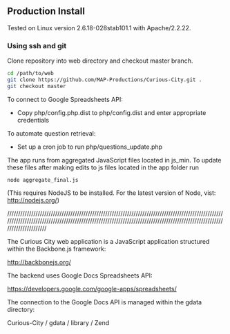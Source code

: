 ## Production Install

Tested on Linux version 2.6.18-028stab101.1 with Apache/2.2.22.

### Using ssh and git

Clone repository into web directory and checkout master branch.

```bash
cd /path/to/web
git clone https://github.com/MAP-Productions/Curious-City.git .
git checkout master
```

To connect to Google Spreadsheets API:

* Copy php/config.php.dist to php/config.dist and enter appropriate credentials

To automate question retrieval:

* Set up a cron job to run php/questions_update.php

The app runs from aggregated JavaScript files located in js_min. To update these files after making edits to js files located in the app folder run

```
node aggregate_final.js
```

(This requires NodeJS to be installed. For the latest version of Node, vist: http://nodejs.org/)

////////////////////////////////////////////////////////////////////////////////////////////////////////////////////////////////////////////////////////////////////////////////////////////////////////////////////////

The Curious City web application is a JavaScript application structured within the Backbone.js framework:

http://backbonejs.org/

The backend uses Google Docs Spreadsheets API:

https://developers.google.com/google-apps/spreadsheets/

The connection to the Google Docs API is managed within the gdata directory:

Curious-City / gdata / library / Zend



